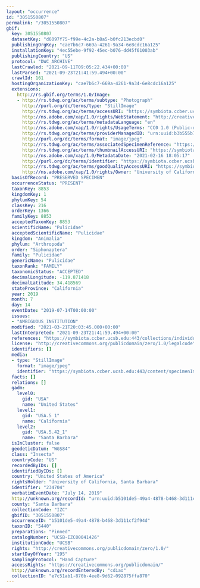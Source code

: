 ```yaml
---
layout: "occurrence"
id: "3051550807"
permalink: "/3051550807"
gbif:
  key: 3051550807
  datasetKey: "d6097f75-f99e-4c2a-b8a5-b0fc213ecbd0"
  publishingOrgKey: "cae7b6c7-669a-4261-9a34-6e8cdc16a125"
  installationKey: "4ec55ebe-9f92-45ec-b076-dd45f61003ab"
  publishingCountry: "US"
  protocol: "DWC_ARCHIVE"
  lastCrawled: "2021-09-11T09:05:22.434+00:00"
  lastParsed: "2021-09-23T21:41:59.494+00:00"
  crawlId: 161
  hostingOrganizationKey: "cae7b6c7-669a-4261-9a34-6e8cdc16a125"
  extensions:
    http://rs.gbif.org/terms/1.0/Image:
    - http://rs.tdwg.org/ac/terms/subtype: "Photograph"
      http://purl.org/dc/terms/type: "StillImage"
      http://rs.tdwg.org/ac/terms/accessURI: "https://symbiota.ccber.ucsb.edu:443/content/specimenImages/UCSB_IZC/UCSB-IZC00041/UCSB-IZC00041426.jpg"
      http://ns.adobe.com/xap/1.0/rights/WebStatement: "http://creativecommons.org/publicdomain/zero/1.0/"
      http://rs.tdwg.org/ac/terms/metadataLanguage: "en"
      http://ns.adobe.com/xap/1.0/rights/UsageTerms: "CC0 1.0 (Public-domain)"
      http://rs.tdwg.org/ac/terms/providerManagedID: "urn:uuid:b3b555b7-6558-4880-b8db-22779e205018"
      http://purl.org/dc/terms/format: "image/jpeg"
      http://rs.tdwg.org/ac/terms/associatedSpecimenReference: "https://symbiota.ccber.ucsb.edu:443/collections/individual/index.php?occid=234704"
      http://rs.tdwg.org/ac/terms/thumbnailAccessURI: "https://symbiota.ccber.ucsb.edu:443/content/specimenImages/UCSB_IZC/UCSB-IZC00041/UCSB-IZC00041426_tn.jpg"
      http://ns.adobe.com/xap/1.0/MetadataDate: "2021-02-16 18:05:17"
      http://purl.org/dc/terms/identifier: "https://symbiota.ccber.ucsb.edu:443/content/specimenImages/UCSB_IZC/UCSB-IZC00041/UCSB-IZC00041426.jpg"
      http://rs.tdwg.org/ac/terms/goodQualityAccessURI: "https://symbiota.ccber.ucsb.edu:443/content/specimenImages/UCSB_IZC/UCSB-IZC00041/UCSB-IZC00041426.jpg"
      http://ns.adobe.com/xap/1.0/rights/Owner: "University of California, Santa Barbara"
  basisOfRecord: "PRESERVED_SPECIMEN"
  occurrenceStatus: "PRESENT"
  taxonKey: 8853
  kingdomKey: 1
  phylumKey: 54
  classKey: 216
  orderKey: 1366
  familyKey: 8853
  acceptedTaxonKey: 8853
  scientificName: "Pulicidae"
  acceptedScientificName: "Pulicidae"
  kingdom: "Animalia"
  phylum: "Arthropoda"
  order: "Siphonaptera"
  family: "Pulicidae"
  genericName: "Pulicidae"
  taxonRank: "FAMILY"
  taxonomicStatus: "ACCEPTED"
  decimalLongitude: -119.871418
  decimalLatitude: 34.418569
  stateProvince: "California"
  year: 2019
  month: 7
  day: 14
  eventDate: "2019-07-14T00:00:00"
  issues:
  - "AMBIGUOUS_INSTITUTION"
  modified: "2021-03-21T20:03:45.000+00:00"
  lastInterpreted: "2021-09-23T21:41:59.494+00:00"
  references: "https://symbiota.ccber.ucsb.edu:443/collections/individual/index.php?occid=234704"
  license: "http://creativecommons.org/publicdomain/zero/1.0/legalcode"
  identifiers: []
  media:
  - type: "StillImage"
    format: "image/jpeg"
    identifier: "https://symbiota.ccber.ucsb.edu:443/content/specimenImages/UCSB_IZC/UCSB-IZC00041/UCSB-IZC00041426.jpg"
  facts: []
  relations: []
  gadm:
    level0:
      gid: "USA"
      name: "United States"
    level1:
      gid: "USA.5_1"
      name: "California"
    level2:
      gid: "USA.5.42_1"
      name: "Santa Barbara"
  isInCluster: false
  geodeticDatum: "WGS84"
  class: "Insecta"
  countryCode: "US"
  recordedByIDs: []
  identifiedByIDs: []
  country: "United States of America"
  rightsHolder: "University of California, Santa Barbara"
  identifier: "234704"
  verbatimEventDate: "July 14, 2019"
  http://unknown.org/recordId: "urn:uuid:b5101de5-49a4-4878-b468-3d111cf2f94d"
  county: "Santa Barbara"
  collectionCode: "IZC"
  gbifID: "3051550807"
  occurrenceID: "b5101de5-49a4-4878-b468-3d111cf2f94d"
  taxonID: "5440"
  preparations: "Pinned"
  catalogNumber: "UCSB-IZC00041426"
  institutionCode: "UCSB"
  rights: "http://creativecommons.org/publicdomain/zero/1.0/"
  startDayOfYear: "195"
  samplingProtocol: "Hand Capture"
  accessRights: "https://creativecommons.org/publicdomain/"
  http://unknown.org/recordEnteredBy: "cdiao"
  collectionID: "e7c51ab1-870b-4ee8-9d62-092875ffa870"
---
```

